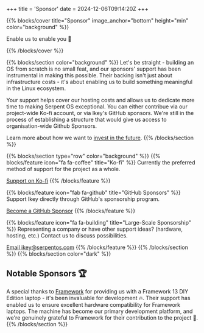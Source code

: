 +++
title = 'Sponsor'
date = 2024-12-06T09:14:20Z
+++

{{% blocks/cover title="Sponsor" image_anchor="bottom" height="min" color="background" %}}

Enable us to enable you 🚀

{{% /blocks/cover %}}

{{% blocks/section color="background" %}}
Let's be straight - building an OS from scratch is no small feat, and our sponsors' support has been instrumental in making this possible. Their backing isn't just about infrastructure costs - it's about enabling us to build something meaningful in the Linux ecosystem.

Your support helps cover our hosting costs and allows us to dedicate more time to making Serpent OS exceptional. You can either contribue via our project-wide Ko-fi account, or via Ikey's GitHub sponsors. We're still in the process of establishing a structure that
would give us access to organisation-wide Github Sponsors.

Learn more about how we want to [invest in the future](/blog/2024/12/31/investing-in-the-future/).
{{% /blocks/section %}}

{{% blocks/section type="row" color="background" %}}
{{% blocks/feature icon="fa fa-coffee" title="Ko-fi" %}}
Currently the preferred method of support for the project as a whole.

[Support on Ko-fi](https://ko-fi.com/serpent-os)
{{% /blocks/feature %}}

{{% blocks/feature icon="fab fa-github" title="GitHub Sponsors" %}}
Support Ikey directly through GitHub's sponsorship program.

[Become a GitHub Sponsor](https://github.com/sponsors/ikeycode)
{{% /blocks/feature %}}

{{% blocks/feature icon="fa fa-building" title="Large-Scale Sponsorship" %}}
Representing a company or have other support ideas? (hardware, hosting, etc.)
Contact us to discuss possibilities.

[Email ikey@serpentos.com](mailto:ikey@serpentos.com)
{{% /blocks/feature %}}
{{% /blocks/section %}}
{{% blocks/section color="dark" %}}
## Notable Sponsors 🏆

A special thanks to [Framework](https://frame.work) for providing us with a Framework 13 DIY Edition laptop - it's been invaluable for development 🔥. Their support has enabled us to ensure excellent hardware compatibility for Framework laptops. The machine has become our primary development platform, and we're genuinely grateful to Framework for their contribution to the project 💪.
{{% /blocks/section %}}
